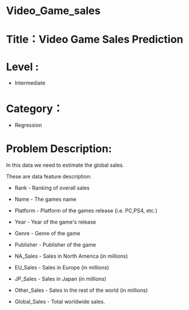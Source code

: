 # Video_Game_sales

# Title：Video Game Sales Prediction
# Level : 
* Intermediate
# Category：
* Regression
# Problem Description: 
In this data we need to estimate the global sales.

These are data feature description:

* Rank - Ranking of overall sales

* Name - The games name

* Platform - Platform of the games release (i.e. PC,PS4, etc.)

* Year - Year of the game's release

* Genre - Genre of the game

* Publisher - Publisher of the game

* NA_Sales - Sales in North America (in millions)

* EU_Sales - Sales in Europe (in millions)

* JP_Sales - Sales in Japan (in millions)

* Other_Sales - Sales in the rest of the world (in millions)

* Global_Sales - Total worldwide sales.
